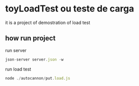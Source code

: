 # toyLoadTest ou teste de carga

it is a project of demostration of load test

## how run project 

run server

```javascript
json-server server.json -w
```

run load test
```javascript
node ./autocannon/put.load.js
```
